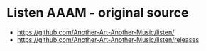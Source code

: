 # Listen AAAM - original source

  * https://github.com/Another-Art-Another-Music/listen/
  * https://github.com/Another-Art-Another-Music/listen/releases
